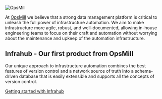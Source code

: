 ![OpsMill](https://opsmill.com/assets/images/site-title-logo2.png)

At [OpsMill](https://opsmill.com) we believe that a strong data management platform is critical to unleash the full power of infrastructure automation. We aim to make infrastructure more agile, robust, and well-documented, allowing in-house engineering teams to focus on their craft and automation without worrying about the maintenance and upkeep of the automation infrastructure.

## Infrahub - Our first product from OpsMill

Our unique approach to infrastructure automation combines the best features of version control and a network source of truth into a schema-driven database that is easily extensible and supports all the concepts of version control.

[Getting started with Infrahub](https://github.com/opsmill/infrahub)
